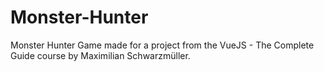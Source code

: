 # Monster-Hunter
Monster Hunter Game made for a project from the VueJS - The Complete Guide course by Maximilian Schwarzmüller.

